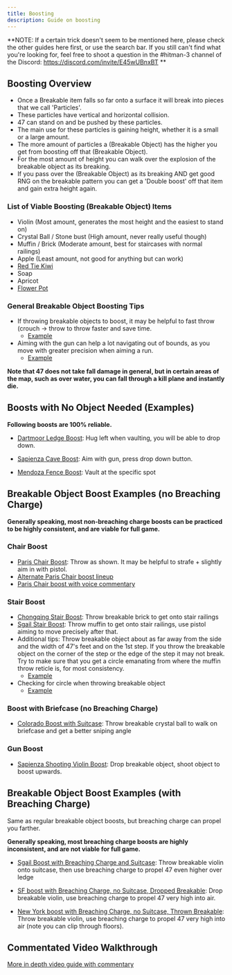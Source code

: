 ```yaml
---
title: Boosting
description: Guide on boosting
---
```


**NOTE: If a certain trick doesn't seem to be mentioned here, please check the other guides here first, or use the search bar.
If you still can't find what you're looking for, feel free to shoot a question in the #hitman-3 channel of the Discord: https://discord.com/invite/E45wUBnxBT
**

## Boosting Overview

- Once a Breakable item falls so far onto a surface it will break into pieces that we call 'Particles'.
- These particles have vertical and horizontal collision.
- 47 can stand on and be pushed by these particles.
- The main use for these particles is gaining height, whether it is a small or a large amount.
- The more amount of particles a (Breakable Object) has the higher you get from boosting off that (Breakable Object).
- For the most amount of height you can walk over the explosion of the breakable object as its breaking.
- If you pass over the (Breakable Object) as its breaking AND get good RNG on the breakable pattern you can get a 'Double boost' off that item and gain extra height again.

### List of Viable Boosting (Breakable Object) Items

- Violin (Most amount, generates the most height and the easiest to stand on)
- Crystal Ball / Stone bust (High amount, never really useful though)
- Muffin / Brick (Moderate amount, best for staircases with normal railings)
- Apple (Least amount, not good for anything but can work)
- [Red Tie Kiwi](https://youtu.be/Ea3vtYhKWOo)
- Soap
- Apricot
- [Flower Pot](https://youtu.be/04kyQ6mahsY?t=1)

### General Breakable Object Boosting Tips

- If throwing breakable objects to boost, it may be helpful to fast throw (crouch -> throw to throw faster and save time.
  - [Example](https://youtu.be/syuwT2Ce01M?t=61)
- Aiming with the gun can help a lot navigating out of bounds, as you move with greater precision when aiming a run.
  - [Example](https://youtu.be/3LJ_Bffotwg?t=610)

**Note that 47 does not take fall damage in general, but in certain areas of the map, such as over water, you can fall through a kill plane and instantly die.**

## Boosts with No Object Needed (Examples)

**Following boosts are 100% reliable.**

- [Dartmoor Ledge Boost](https://youtu.be/3B6tU5FfuGI?t=43): Hug left when vaulting, you will be able to drop down.

- [Sapienza Cave Boost](https://youtu.be/3r5OiAXVCjA?t=116): Aim with gun, press drop down button.

- [Mendoza Fence Boost](https://youtu.be/qVD5w8apLL4?t=39): Vault at the specific spot

## Breakable Object Boost Examples (no Breaching Charge)

**Generally speaking, most non-breaching charge boosts can be practiced to be highly consistent, and are viable for full game.**

### Chair Boost

- [Paris Chair Boost](https://youtu.be/oNCi8t4rjtM?t=57): Throw as shown. It may be helpful to strafe + slightly aim in with pistol.
- [Alternate Paris Chair boost lineup](https://youtu.be/YGpj9JLgmyA?t=61)
- [Paris Chair boost with voice commentary](https://youtu.be/cGU9Kj1KTlE?t=144)

### Stair Boost

- [Chongqing Stair Boost](https://youtu.be/dh8IuU2kTho?t=33): Throw breakable brick to get onto stair railings
- [Sgail Stair Boost](https://youtu.be/3LJ_Bffotwg?t=610): Throw muffin to get onto stair railings, use pistol aiming to move precisely after that.
- Additional tips: Throw breakable object about as far away from the side and the width of 47's feet and on the 1st step. If you throw the breakable object on the corner of the step or the edge of the step it may not break. Try to make sure that you get a circle emanating from where the muffin throw reticle is, for most consistency.
  - [Example](https://media.discordapp.net/attachments/802883289240043571/818312945205248030/unknown.png?width=1043&height=586)
- Checking for circle when throwing breakable object
  - [Example](https://youtu.be/1JA3QvBl9b8?t=1)

### Boost with Briefcase (no Breaching Charge)

- [Colorado Boost with Suitcase](https://youtu.be/264oMY9Ys34?t=60): Throw breakable crystal ball to walk on briefcase and get a better sniping angle

### Gun Boost

- [Sapienza Shooting Violin Boost](https://youtu.be/4FTHkqCRAWU?t=9): Drop breakable object, shoot object to boost upwards.

## Breakable Object Boost Examples (with Breaching Charge)

Same as regular breakable object boosts, but breaching charge can propel you farther.

**Generally speaking, most breaching charge boosts are highly inconsistent, and are not viable for full game.**

- [Sgail Boost with Breaching Charge and Suitcase](https://youtu.be/LtnYqLLBPvs?t=3): Throw breakable violin onto suitcase, then use breaching charge to propel 47 even higher over ledge

- [SF boost with Breaching Charge, no Suitcase, Dropped Breakable](https://youtu.be/0uC-qfsMTpk): Drop breakable violin, use breaching charge to propel 47 very high into air.

- [New York boost with Breaching Charge, no Suitcase, Thrown Breakable](https://youtu.be/5ukFPboydIY?t=28): Throw breakable violin, use breaching charge to propel 47 very high into air (note you can clip through floors).

## Commentated Video Walkthrough

[More in depth video guide with commentary](https://youtu.be/J74iidO5cCg)
